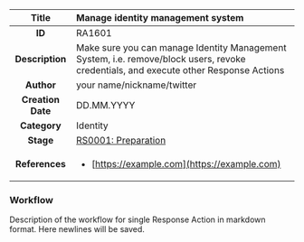 | Title                       | Manage identity management system         |
|:---------------------------:|:--------------------|
| **ID**                      | RA1601            |
| **Description**             | Make sure you can manage Identity Management System, i.e. remove/block users, revoke credentials, and execute other Response Actions   |
| **Author**                  | your name/nickname/twitter        |
| **Creation Date**           | DD.MM.YYYY |
| **Category**                | Identity      |
| **Stage**                   |[RS0001: Preparation](../Response_Stages/RS0001.md)| 
| **References** |<ul><li>[https://example.com](https://example.com)</li></ul>|

### Workflow

Description of the workflow for single Response Action in markdown format.
Here newlines will be saved.
